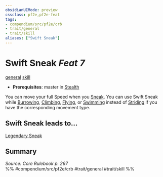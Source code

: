 ```yaml
---
obsidianUIMode: preview
cssclass: pf2e,pf2e-feat
tags:
- compendium/src/pf2e/crb
- trait/general
- trait/skill
aliases: ["Swift Sneak"]
---
```

# Swift Sneak  *Feat 7*  
[general](general.md "General Feat Trait")  [skill](skill.md "Skill Feat Trait")  

- **Prerequisites**: master in [Stealth](skills.md#Stealth)

You can move your full Speed when you [Sneak](sneak.md). You can use Swift Sneak while [Burrowing](burrow.md), [Climbing](climb.md), [Flying](Reference/Rules/Actions/fly.md), or [Swimming](swim.md) instead of [Striding](stride.md) if you have the corresponding movement type.

## Swift Sneak leads to...

[Legendary Sneak](legendary-sneak.md)

## Summary

*Source: Core Rulebook p. 267*  
%% #compendium/src/pf2e/crb #trait/general #trait/skill %%